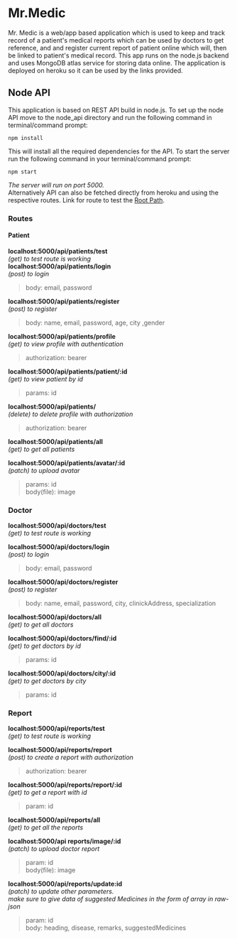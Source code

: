 # Mr.Medic
  Mr. Medic is a web/app based application which is used to keep and track record of a patient's medical reports which can be used by doctors to get reference, and and register current report of patient online which will, then be linked to patient's medical record. This app runs on the node.js backend and uses MongoDB atlas service for storing data online. The application is deployed on heroku so it can be used by the links provided.

## Node API
This application is based on REST API build in node.js. To set up the node API move to the node_api directory and run the following command in terminal/command prompt:
```
npm install
```
This will install all the required dependencies for the API. To start the server run the following command in your terminal/command prompt:
```
npm start
```
*The server will run on port 5000.*  
Alternatively API can also be fetched directly from heroku and using the respective routes. Link for route to test the [Root Path](https://evening-dusk-90900.herokuapp.com).  

### Routes

#### Patient
**localhost:5000/api/patients/test**        
*(get) to test route is working*  
**localhost:5000/api/patients/login**    
*(post) to login*  
> body:  email, password  

**localhost:5000/api/patients/register**   
*(post) to register*  
>    body:    name, email, password, age, city ,gender

**localhost:5000/api/patients/profile**    
*(get) to view profile with authentication*  
>    authorization: bearer  

**localhost:5000/api/patients/patient/:id**     
*(get) to view patient by id*
>params: id  

**localhost:5000/api/patients/**            
*(delete) to delete profile with authorization*
>    authorization: bearer  

**localhost:5000/api/patients/all**   
*(get) to get all patients*

**localhost:5000/api/patients/avatar/:id**  
*(patch) to upload avatar*
> params: id  
> body(file): image

### Doctor
**localhost:5000/api/doctors/test**     
*(get) to test route is working*  

**localhost:5000/api/doctors/login**   
*(post) to login*
>    body:    email, password    

**localhost:5000/api/doctors/register**    
*(post) to register*  
>    body:    name, email, password, city, clinickAddress, specialization    

**localhost:5000/api/doctors/all**      
*(get) to get all doctors*  

**localhost:5000/api/doctors/find/:id**     
*(get) to get doctors by id*  
>    params:    id    

**localhost:5000/api/doctors/city/:id**         
*(get) to get doctors by city*   
>    params:     id   
    
    
### Report    
**localhost:5000/api/reports/test**     
*(get) to test route is working*   

**localhost:5000/api/reports/report**    
*(post) to create a report with authorization*  
>    authorization: bearer  

**localhost:5000/api/reports/report/:id**     
*(get) to get a report with id*  
>    param:  id  

**localhost:5000/api/reports/all**       
*(get) to get all the reports*

**localhost:5000/api reports/image/:id**    
*(patch) to upload doctor report*
>   param: id  
>  body(file): image   

**localhost:5000/api/reports/update:id**    
*(patch) to update other parameters.*    
*make sure to give data of suggested Medicines in the form of array in raw-json*
> param: id  
> body: heading, disease, remarks, suggestedMedicines
